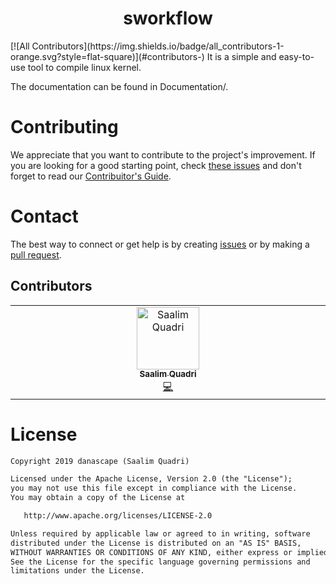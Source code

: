 <h1 align="center">sworkflow</h1>
<!-- ALL-CONTRIBUTORS-BADGE:START - Do not remove or modify this section -->
[![All Contributors](https://img.shields.io/badge/all_contributors-1-orange.svg?style=flat-square)](#contributors-)
<!-- ALL-CONTRIBUTORS-BADGE:END -->
It is a simple and easy-to-use tool to compile linux kernel.

The documentation can be found in Documentation/.

# Contributing
We appreciate that you want to contribute to the project's improvement.
If you are looking for a good starting point, check
[these issues](https://github.com/danascape/sworkflow/labels/good%20first%20issue)
and don't forget to read our
[Contribuitor's Guide](https://github.com/danascape/sworkflow/blob/main/CONTRIBUTING.md).

# Contact
The best way to connect or get help is by creating [issues](https://github.com/danascape/sworkflow/issues) or by making a [pull request](https://github.com/danascape/sworkflow/pulls).

## Contributors

<!-- ALL-CONTRIBUTORS-LIST:START - Do not remove or modify this section -->
<!-- prettier-ignore-start -->
<!-- markdownlint-disable -->
<table>
  <tbody>
    <tr>
      <td align="center" valign="top" width="14.28%"><a href="https://t.me/danascape"><img src="https://avatars.githubusercontent.com/u/40296389?v=4?s=100" width="100px;" alt="Saalim Quadri"/><br /><sub><b>Saalim Quadri</b></sub></a><br /><a href="https://github.com/danascape/sworkflow/commits?author=danascape" title="Code">💻</a></td>
    </tr>
  </tbody>
</table>

<!-- markdownlint-restore -->
<!-- prettier-ignore-end -->

<!-- ALL-CONTRIBUTORS-LIST:END -->
<!-- prettier-ignore-start -->
<!-- markdownlint-disable -->

<!-- markdownlint-restore -->
<!-- prettier-ignore-end -->

<!-- ALL-CONTRIBUTORS-LIST:END -->

# License
```xml
Copyright 2019 danascape (Saalim Quadri)

Licensed under the Apache License, Version 2.0 (the "License");
you may not use this file except in compliance with the License.
You may obtain a copy of the License at

   http://www.apache.org/licenses/LICENSE-2.0

Unless required by applicable law or agreed to in writing, software
distributed under the License is distributed on an "AS IS" BASIS,
WITHOUT WARRANTIES OR CONDITIONS OF ANY KIND, either express or implied.
See the License for the specific language governing permissions and
limitations under the License.
```
